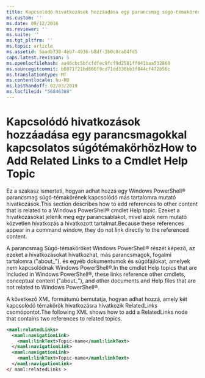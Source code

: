 ```yaml
---
title: Kapcsolódó hivatkozások hozzáadása egy parancsmag súgó-témakörének |} A Microsoft Docs
ms.custom: ''
ms.date: 09/12/2016
ms.reviewer: ''
ms.suite: ''
ms.tgt_pltfrm: ''
ms.topic: article
ms.assetid: 5aadb730-4eb7-4936-b8df-3b0c0ca04fd5
caps.latest.revision: 5
ms.openlocfilehash: aa46cbc5bfcfdfec9fcf9d2581ff641baa532860
ms.sourcegitcommit: b6871f21bd666f9cd71dd336bb3f844cf472b56c
ms.translationtype: MT
ms.contentlocale: hu-HU
ms.lasthandoff: 02/03/2019
ms.locfileid: "56846388"
---
```

# <a name="how-to-add-related-links-to-a-cmdlet-help-topic"></a><span data-ttu-id="5d0b4-102">Kapcsolódó hivatkozások hozzáadása egy parancsmagokkal kapcsolatos súgótémakörhöz</span><span class="sxs-lookup"><span data-stu-id="5d0b4-102">How to Add Related Links to a Cmdlet Help Topic</span></span>

<span data-ttu-id="5d0b4-103">Ez a szakasz ismerteti, hogyan adhat hozzá egy Windows PowerShell® parancsmag súgó-témakörének kapcsolódó más tartalomra mutató hivatkozások.</span><span class="sxs-lookup"><span data-stu-id="5d0b4-103">This section describes how to add references to other content that is related to a Windows PowerShell® cmdlet Help topic.</span></span> <span data-ttu-id="5d0b4-104">Ezeket a hivatkozásokat jelenik meg egy parancsablakot, mivel azok nem mutató közvetlen hivatkozás a hivatkozott tartalmat.</span><span class="sxs-lookup"><span data-stu-id="5d0b4-104">Because these references appear in a command window, they do not link directly to the referenced content.</span></span>

<span data-ttu-id="5d0b4-105">A parancsmag Súgó-témaköröket Windows PowerShell® részét képező, az ezeket a hivatkozásokat hivatkozhat, más parancsmagok, fogalmi tartalomra ("about_"), és egyéb dokumentumok és súgófájlokat, amelyek nem kapcsolódnak Windows PowerShell®.</span><span class="sxs-lookup"><span data-stu-id="5d0b4-105">In the cmdlet Help topics that are included in Windows PowerShell®, these links reference other cmdlets, conceptual content ("about_"), and other documents and Help files that are not related to Windows PowerShell®.</span></span>

<span data-ttu-id="5d0b4-106">A következő XML formátumú bemutatja, hogyan adhat hozzá, amely két kapcsolódó témakörök hivatkozásra hivatkozik RelatedLinks csomópontot.</span><span class="sxs-lookup"><span data-stu-id="5d0b4-106">The following XML shows how to add a RelatedLinks node that contains two references to related topics.</span></span>

```xml
<maml:relatedLinks>
  <maml:navigationLink>
    <maml:linkText>Topic-name</maml:linkText>
  </maml:navigationLink>
  <maml:navigationLink>
    <maml:linkText>Topic-name</maml:linkText>
  </maml:navigationLink>
</ maml:relatedLinks >
```



